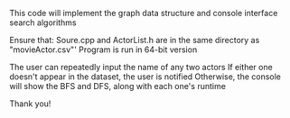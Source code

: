 
This code will implement the graph data structure and console interface search algorithms

Ensure that:
	Soure.cpp and ActorList.h are in the same directory as "movieActor.csv"'
	Program is run in 64-bit version

The user can repeatedly input the name of any two actors
	If either one doesn't appear in the dataset, the user is notified
	Otherwise, the console will show the BFS and DFS, along with each one's runtime

Thank you!
